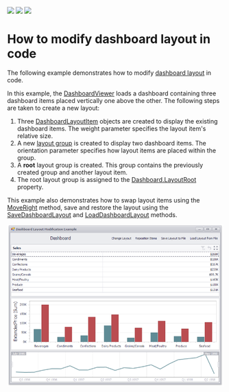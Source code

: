 <!-- default badges list -->
![](https://img.shields.io/endpoint?url=https://codecentral.devexpress.com/api/v1/VersionRange/128581052/18.1.4%2B)
[![](https://img.shields.io/badge/Open_in_DevExpress_Support_Center-FF7200?style=flat-square&logo=DevExpress&logoColor=white)](https://supportcenter.devexpress.com/ticket/details/E5206)
[![](https://img.shields.io/badge/📖_How_to_use_DevExpress_Examples-e9f6fc?style=flat-square)](https://docs.devexpress.com/GeneralInformation/403183)
<!-- default badges end -->
# How to modify dashboard layout in code


The following example demonstrates how to modify <a href="https://docs.devexpress.com/Dashboard/116693/main-features/dashboard-layout">dashboard layout</a> in code.

In this example, the <a href="https://docs.devexpress.com/Dashboard/DevExpress.DashboardWin.DashboardViewer">DashboardViewer</a> loads a dashboard containing three dashboard items placed vertically one above the other.
The following steps are taken to create a new layout:
1. Three <a href="https://docs.devexpress.com/Dashboard/DevExpress.DashboardCommon.DashboardLayoutItem">DashboardLayoutItem</a> objects are created to display the existing dashboard items. The weight parameter specifies the layout item's relative size.
2. A new <a href="https://docs.devexpress.com/Dashboard/DevExpress.DashboardCommon.DashboardLayoutGroup">layout group</a> is created to display two dashboard items. The orientation parameter specifies how layout items are placed within the group.
3. A **root** layout group is created. This group contains the previously created group and another layout item.
4. The root layout group is assigned to the <a href="https://docs.devexpress.com/Dashboard/DevExpress.DashboardCommon.Dashboard.LayoutRoot">Dashboard.LayoutRoot</a> property.

This example also demonstrates how to swap layout items using the <a href="https://docs.devexpress.com/Dashboard/DevExpress.DashboardCommon.DashboardLayoutNode.MoveRight.overloads">MoveRight</a> method, save and restore the layout using the <a href="https://docs.devexpress.com/Dashboard/DevExpress.DashboardWin.DashboardViewer.SaveDashboardLayout(System.String)">SaveDashboardLayout</a> and <a href="https://docs.devexpress.com/Dashboard/DevExpress.DashboardWin.DashboardViewer.LoadDashboardLayout(System.String)">LoadDashboardLayout</a> methods.

![](https://github.com/DevExpress-Examples/how-to-create-a-dashboard-layout-from-scratch-e5206/blob/18.1.4%2B/images/how-to-modify-dashboard-layout.png)


